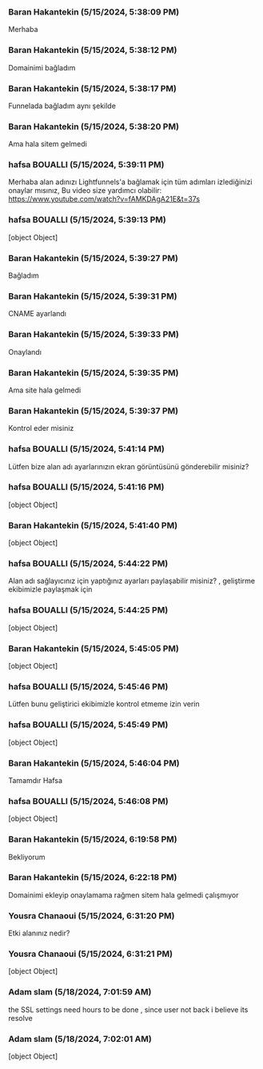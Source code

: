 ### Baran Hakantekin (5/15/2024, 5:38:09 PM)

Merhaba

### Baran Hakantekin (5/15/2024, 5:38:12 PM)

Domainimi bağladım

### Baran Hakantekin (5/15/2024, 5:38:17 PM)

Funnelada bağladım aynı şekilde

### Baran Hakantekin (5/15/2024, 5:38:20 PM)

Ama hala sitem gelmedi

### hafsa BOUALLI (5/15/2024, 5:39:11 PM)

Merhaba
alan adınızı Lightfunnels'a bağlamak için tüm adımları izlediğinizi onaylar mısınız, Bu video size yardımcı olabilir:  https://www.youtube.com/watch?v=fAMKDAgA21E&t=37s

### hafsa BOUALLI (5/15/2024, 5:39:13 PM)

[object Object]

### Baran Hakantekin (5/15/2024, 5:39:27 PM)

Bağladım

### Baran Hakantekin (5/15/2024, 5:39:31 PM)

CNAME ayarlandı

### Baran Hakantekin (5/15/2024, 5:39:33 PM)

Onaylandı

### Baran Hakantekin (5/15/2024, 5:39:35 PM)

Ama site hala gelmedi

### Baran Hakantekin (5/15/2024, 5:39:37 PM)

Kontrol eder misiniz

### hafsa BOUALLI (5/15/2024, 5:41:14 PM)

Lütfen bize alan adı ayarlarınızın ekran görüntüsünü gönderebilir misiniz?

### hafsa BOUALLI (5/15/2024, 5:41:16 PM)

[object Object]

### Baran Hakantekin (5/15/2024, 5:41:40 PM)

[object Object]

### hafsa BOUALLI (5/15/2024, 5:44:22 PM)

Alan adı sağlayıcınız için yaptığınız ayarları paylaşabilir misiniz?, geliştirme ekibimizle paylaşmak için

### hafsa BOUALLI (5/15/2024, 5:44:25 PM)

[object Object]

### Baran Hakantekin (5/15/2024, 5:45:05 PM)

[object Object]

### hafsa BOUALLI (5/15/2024, 5:45:46 PM)

Lütfen bunu geliştirici ekibimizle kontrol etmeme izin verin

### hafsa BOUALLI (5/15/2024, 5:45:49 PM)

[object Object]

### Baran Hakantekin (5/15/2024, 5:46:04 PM)

Tamamdır Hafsa

### hafsa BOUALLI (5/15/2024, 5:46:08 PM)

[object Object]

### Baran Hakantekin (5/15/2024, 6:19:58 PM)

Bekliyorum

### Baran Hakantekin (5/15/2024, 6:22:18 PM)

Domainimi ekleyip onaylamama rağmen sitem hala gelmedi çalışmıyor

### Yousra Chanaoui (5/15/2024, 6:31:20 PM)

Etki alanınız nedir?

### Yousra Chanaoui (5/15/2024, 6:31:21 PM)

[object Object]

### Adam slam (5/18/2024, 7:01:59 AM)

the SSL settings need hours to be done , since user not back i believe its resolve

### Adam slam (5/18/2024, 7:02:01 AM)

[object Object]
